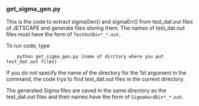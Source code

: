### get_sigma_gen.py
This is the code to extract sigmaGen() and sigmaErr() from test_dat.out files of JETSCAPE and generate files storing them.
The names of test_dat.out files must have the form of ```TestOutBin*_*.out```. 

To run code, type

  ```
      python get_sigma_gen.py [name of dirctory where you put test_dat.out files]
  ```
  
If you do not specify the name of the directory for the 1st argument in the command, the code trys to find test_dat.out files in the current directory.

The generated Sigma files are saved in the same directory as the test_dat.out files and their names have the form of ```SigmaHardBin*_*.out```.
